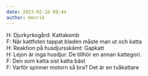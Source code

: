 ```yaml
---
date: 2023-02-16 09:44
author: Henrik
---
```

H: Djurkyrkogård: Kattakomb   
F: När kattfoten tappat bladen måste man ut och katta   
H: Reaktion på husdjursskämt: Gapkatt   
H: Lejon är inga husdjur. De tillhör en annan kattegori.   
F: Den som katta sist katta bäst   
F: Varför spinner motorn så bra? Det är en tvåkattare   
